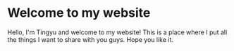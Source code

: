 # Welcome to my website
Hello, I'm Tingyu and welcome to my website! This is a place where I put all the things I want to share with you guys. Hope you like it. 

